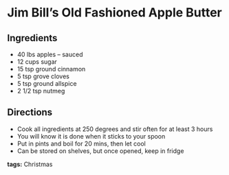 # Jim Bill’s Old Fashioned Apple Butter

## Ingredients

* 40 lbs apples – sauced
* 12 cups sugar
* 15 tsp ground cinnamon
* 5 tsp grove cloves
* 5 tsp ground allspice 
* 2 1/2 tsp nutmeg

## Directions

* Cook all ingredients at 250 degrees and stir often for at least 3 hours 
* You will know it is done when it sticks to your spoon
* Put in pints and boil for 20 mins, then let cool 
* Can be stored on shelves, but once opened, keep in fridge 

__tags:__ Christmas
